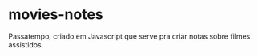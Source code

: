 # movies-notes
Passatempo, criado em Javascript que serve pra criar notas sobre filmes assistidos. 
